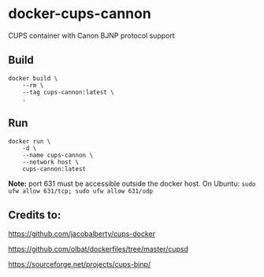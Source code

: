 # docker-cups-cannon
CUPS container with Canon BJNP protocol support

## Build
```
docker build \
    --rm \
    --tag cups-cannon:latest \
    .
```

## Run
```
docker run \
    -d \
    --name cups-cannon \
    --network host \
    cups-cannon:latest
```

**Note:** port 631 must be accessible outside the docker host. On Ubuntu: `sudo ufw allow 631/tcp; sudo ufw allow 631/udp`

## Credits to:
https://github.com/jacobalberty/cups-docker

https://github.com/olbat/dockerfiles/tree/master/cupsd

https://sourceforge.net/projects/cups-bjnp/